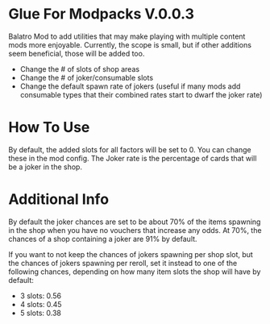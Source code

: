 # Glue For Modpacks V.0.0.3
 Balatro Mod to add utilities that may make playing with multiple content mods more enjoyable. Currently, the scope is small, but if other additions seem beneficial, those will be added too.
 - Change the # of slots of shop areas
 - Change the # of joker/consumable slots
 - Change the default spawn rate of jokers (useful if many mods add consumable types that their combined rates start to dwarf the joker rate)

# How To Use
By default, the added slots for all factors will be set to 0. You can change these in the mod config. The Joker rate is the percentage of cards that will be a joker in the shop.

# Additional Info
By default the joker chances are set to be about 70% of the items spawning in the shop when you have no vouchers that increase any odds. At 70%, the chances of a shop containing a joker are 91% by default. 

If you want to not keep the chances of jokers spawning per shop slot, but the chances of jokers spawning per reroll, set it instead to one of the following chances, depending on how many item slots the shop will have by default:
- 3 slots: 0.56
- 4 slots: 0.45
- 5 slots: 0.38


